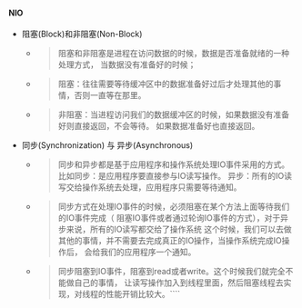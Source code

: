 #### NIO

* 阻塞(Block)和非阻塞(Non-Block)
  * > 阻塞和非阻塞是进程在访问数据的时候，数据是否准备就绪的一种处理方式，
  当数据没有准备好的时候；
  * > 阻塞：往往需要等待缓冲区中的数据准备好过后才处理其他的事情，否则一直等在那里。
  * > 非阻塞：当进程访问我们的数据缓冲区的时候，如果数据没有准备好则直接返回，不会等待。
  如果数据准备好也直接返回。
  
* 同步(Synchronization) 与 异步(Asynchronous)
  * > 同步和异步都是基于应用程序和操作系统处理IO事件采用的方式。
  比如同步：是应用程序要直接参与IO读写操作。
  异步：所有的IO读写交给操作系统去处理，应用程序只需要等待通知。
  * > 同步方式在处理IO事件的时候，必须阻塞在某个方法上面等待我们的IO事件完成（
  阻塞IO事件或者通过轮询IO事件的方式），对于异步来说，所有的IO读写都交给了操作系统
  这个时候，我们可以去做其他的事情，并不需要去完成真正的IO操作，当操作系统完成IO操作后，
  会给我们的应用程序一个通知。
  * > 同步阻塞到IO事件，阻塞到read或者write。这个时候我们就完全不能做自己的事情，
  让读写操作加入到线程里面，然后阻塞线程去实现，对线程的性能开销比较大。````